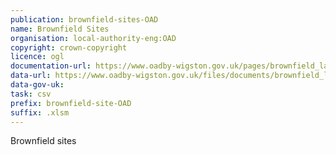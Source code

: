 ```yaml
---
publication: brownfield-sites-OAD
name: Brownfield Sites
organisation: local-authority-eng:OAD
copyright: crown-copyright
licence: ogl
documentation-url: https://www.oadby-wigston.gov.uk/pages/brownfield_land_register
data-url: https://www.oadby-wigston.gov.uk/files/documents/brownfield_land_register_part_1_december_2017_update/Government%20Template%202016.2017%20%28complete%29.xlsm
data-gov-uk: 
task: csv
prefix: brownfield-site-OAD
suffix: .xlsm
---
```


Brownfield sites

